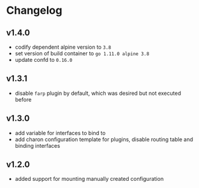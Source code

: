 # Changelog

## v1.4.0

* codify dependent alpine version to `3.8`
* set version of build container to `go 1.11.0 alpine 3.8`
* update confd to `0.16.0`

## v1.3.1

* disable `farp` plugin by default, which was desired but not executed before

## v1.3.0

* add variable for interfaces to bind to
* add charon configuration template for plugins, disable routing table and binding interfaces

## v1.2.0

* added support for mounting manually created configuration
